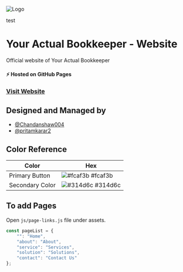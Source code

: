 
![Logo](https://yabookkeeper.com/assets/images/logo.webp)

test

# Your Actual Bookkeeper - Website

Official website of Your Actual Bookkeeper

#### ⚡️ Hosted on GitHub Pages

### [Visit Website](https://yabookkeeper.com)


## Designed and Managed by 

- [@Chandanshaw004](https://www.github.com/Chandanshaw004)
- [@pritamkarar2](https://www.github.com/pritamkarar2)

## Color Reference

| Color             | Hex                                                                |
| ----------------- | ------------------------------------------------------------------ |
| Primary Button | ![#fcaf3b](https://via.placeholder.com/10/fcaf3b?text=+) #fcaf3b |
| Secondary Color | ![#314d6c](https://via.placeholder.com/10/314d6c?text=+) #314d6c |

## To add Pages

Open `js/page-links.js` file under assets.

```javascript
const pageList = {
    "": "Home",
    "about": "About",
    "service": "Services",
    "solution": "Solutions",
    "contact": "Contact Us"
};
```
